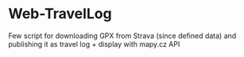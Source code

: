 # Web-TravelLog
Few script for downloading GPX from Strava (since defined data) and publishing it as travel log + display with mapy.cz API
